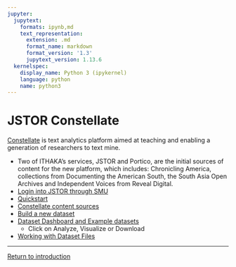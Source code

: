 ```yaml
---
jupyter:
  jupytext:
    formats: ipynb,md
    text_representation:
      extension: .md
      format_name: markdown
      format_version: '1.3'
      jupytext_version: 1.13.6
  kernelspec:
    display_name: Python 3 (ipykernel)
    language: python
    name: python3
---
```


# JSTOR Constellate

 [Constellate](https://labs.jstor.org/projects/text-mining/) is  text analytics platform aimed at teaching and enabling a generation of researchers to text mine. 
 * Two of ITHAKA’s services, JSTOR and Portico, are the initial sources of content for the new platform, which includes: Chronicling America, collections from Documenting the American South, the South Asia Open Archives and Independent Voices from Reveal Digital.  
* [Login into JSTOR through SMU](https://login.proxy.libraries.smu.edu/login?url=https://www.jstor.org/)
* [Quickstart](https://constellate.org/news/user-quick-start)
* [Constellate content sources](https://constellate.org/docs/data-sources/)
* [Build a new dataset](https://constellate.org/builder/?start=1900&end=2021)
* [Dataset Dashboard and Example datasets](https://constellate.org/dataset/dashboard/)
    * Click on Analyze, Visualize or Download
* [Working with Dataset Files](https://constellate.org/tutorials/working-with-dataset-files)




-----
[Return to introduction](https://github.com/SouthernMethodistUniversity/introTDM)

